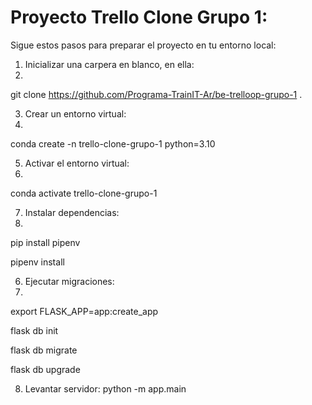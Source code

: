 # Proyecto Trello Clone Grupo 1:
Sigue estos pasos para preparar el proyecto en tu entorno local:

1. Inicializar una carpera en blanco, en ella:
2. 
git clone https://github.com/Programa-TrainIT-Ar/be-trelloop-grupo-1 .

3. Crear un entorno virtual:
4. 
conda create -n trello-clone-grupo-1 python=3.10

5. Activar el entorno virtual:
6. 
conda activate trello-clone-grupo-1

7. Instalar dependencias:
8. 
pip install pipenv

pipenv install

6. Ejecutar migraciones:
7. 
export FLASK_APP=app:create_app

flask db init

flask db migrate

flask db upgrade

8. Levantar servidor:
python -m app.main
